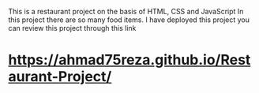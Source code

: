 This is a restaurant project on the basis of HTML, CSS and JavaScript
In this project there are so many food items.
I have deployed this project you can review this project through this link
# https://ahmad75reza.github.io/Restaurant-Project/
